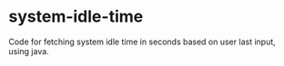 # system-idle-time
Code for fetching system idle time in seconds based on user last input, using java.
